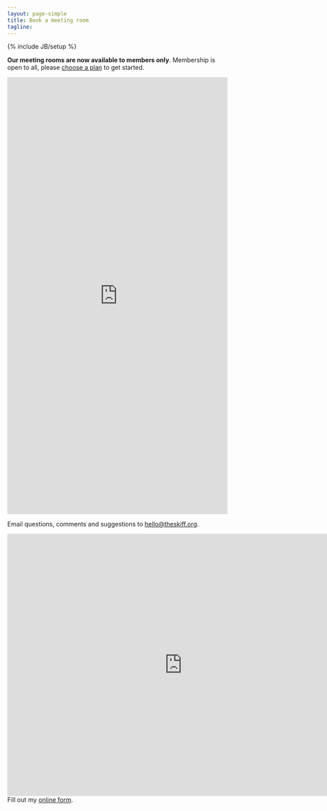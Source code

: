 ```yaml
---
layout: page-simple
title: Book a meeting room
tagline: 
---
```

{% include JB/setup %}
<div class="row">
<div class="span12">
<p><strong>Our meeting rooms are now available to members only</strong>. Membership is open to all, please <a href="/join">choose a plan</a> to get started.</p>
</div>
</div>
<div class="row">
<div class="span12">

<iframe src="https://theskiff.youcanbook.me/?noframe=true&skipHeaderFooter=true" style="width:100%;height:1000px;border:0px;background-color:transparent;" frameborder="0" allowtransparency="true" onload="keepInView(this);"></iframe>
<script>function keepInView(item) {if((document.documentElement&&document.documentElement.scrollTop)||document.body.scrollTop>item.offsetTop)item.scrollIntoView();}</script>
</div>
</div>
<div class="row">
<div class="span12">
<p class="c-toaction">Email questions, comments and suggestions to <a href="mailto:hello@theskiff.org">hello@theskiff.org</a>.</p>
</div>
</div>

<div class="row">
<div class="span12">
<iframe src="https://www.google.com/calendar/embed?height=600&amp;wkst=1&amp;bgcolor=%23FFFFFF&amp;src=pu5r8n40peeiguq9hv537r7a2c%40group.calendar.google.com&amp;color=%2342104A&amp;src=theskiff.org_po6n14afi6ffp6p6jdnvnp4520%40group.calendar.google.com&amp;color=%23711616&amp;src=inuda.com_gvo7pkiikh3ifl5rnvji4m86r8%40group.calendar.google.com&amp;color=%232952A3&amp;src=lr83qaupv269srtpjfvv7v2ngk%40group.calendar.google.com&amp;color=%230D7813&amp;src=inuda.com_d7pumt1m1botrmc0iqefogrnmo%40group.calendar.google.com&amp;color=%23AB8B00&amp;ctz=Europe%2FLondon" style=" border-width:0 " width="800" height="600" frameborder="0" scrolling="no">&nbsp;</iframe>
</div>
</div>
<div class="row">
<div class="span12">
  <div id="wufoo-q7p8s1">
  Fill out my <a href="http://inuda.wufoo.com/forms/q7p8s1">online form</a>.
  </div>
  <script type="text/javascript">var q7p8s1;(function(d, t) {
  var s = d.createElement(t), options = {
  'userName':'inuda', 
  'formHash':'q7p8s1', 
  'autoResize':true,
  'height':'2284',
  'async':true,
  'header':'show', 
  'ssl':true};
  s.src = ('https:' == d.location.protocol ? 'https://' : 'http://') + 'wufoo.com/scripts/embed/form.js';
  s.onload = s.onreadystatechange = function() {
  var rs = this.readyState; if (rs) if (rs != 'complete') if (rs != 'loaded') return;
  try { q7p8s1 = new WufooForm();q7p8s1.initialize(options);q7p8s1.display(); } catch (e) {}};
  var scr = d.getElementsByTagName(t)[0], par = scr.parentNode; par.insertBefore(s, scr);
  })(document, 'script');</script>
</div>
</div>
